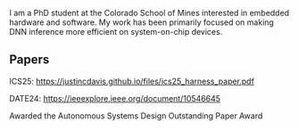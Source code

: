 I am a PhD student at the Colorado School of Mines interested in embedded hardware and software. My work has been primarily focused on making DNN inference more efficient on system-on-chip devices.

Papers
------
ICS25: https://justincdavis.github.io/files/ics25_harness_paper.pdf

DATE24: https://ieeexplore.ieee.org/document/10546645

Awarded the Autonomous Systems Design Outstanding Paper Award
